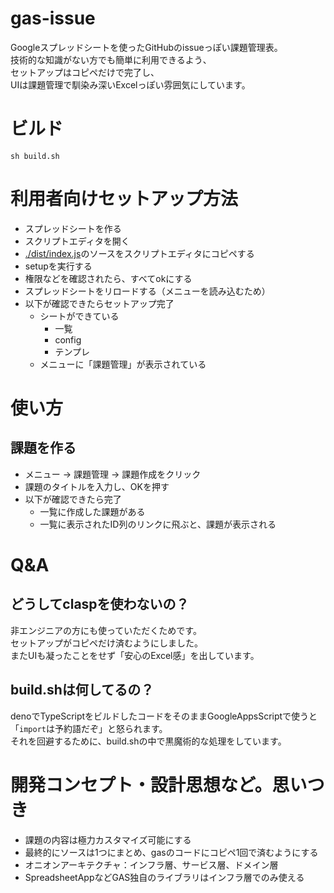 # gas-issue
Googleスプレッドシートを使ったGitHubのissueっぽい課題管理表。  
技術的な知識がない方でも簡単に利用できるよう、  
セットアップはコピペだけで完了し、  
UIは課題管理で馴染み深いExcelっぽい雰囲気にしています。

# ビルド
```
sh build.sh
```

# 利用者向けセットアップ方法
- スプレッドシートを作る
- スクリプトエディタを開く
- [./dist/index.js](https://raw.githubusercontent.com/naosim/gas-issue/main/dist/index.js)のソースをスクリプトエディタにコピペする
- setupを実行する
- 権限などを確認されたら、すべてokにする
- スプレッドシートをリロードする（メニューを読み込むため）
- 以下が確認できたらセットアップ完了
  - シートができている
    - 一覧
    - config
    - テンプレ
  - メニューに「課題管理」が表示されている

# 使い方
## 課題を作る
- メニュー → 課題管理 → 課題作成をクリック
- 課題のタイトルを入力し、OKを押す
- 以下が確認できたら完了
  - 一覧に作成した課題がある
  - 一覧に表示されたID列のリンクに飛ぶと、課題が表示される

# Q&A
## どうしてclaspを使わないの？
非エンジニアの方にも使っていただくためです。  
セットアップがコピペだけ済むようにしました。  
またUIも凝ったことをせず「安心のExcel感」を出しています。

## build.shは何してるの？
denoでTypeScriptをビルドしたコードをそのままGoogleAppsScriptで使うと「`import`は予約語だぞ」と怒られます。  
それを回避するために、build.shの中で黒魔術的な処理をしています。

# 開発コンセプト・設計思想など。思いつき
- 課題の内容は極力カスタマイズ可能にする
- 最終的にソースは1つにまとめ、gasのコードにコピペ1回で済むようにする
- オニオンアーキテクチャ：インフラ層、サービス層、ドメイン層
- SpreadsheetAppなどGAS独自のライブラリはインフラ層でのみ使える